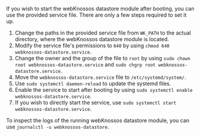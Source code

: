 If you wish to start the webKnossos datastore module after booting, you can use the provided service file.
There are only a few steps required to set it up.

1. Change the paths in the provided service file from `WK_PATH` to the actual directory, where the webKnossos datastore module is located.
2. Modify the service file's permissions to `640` by using `chmod 640 webknossos-datastore.service`. 
3. Change the owner and the group of the file to `root` by using `sudo chown root webknossos-datastore.service` and `sudo chgrp root webknossos-datastore.service`.
4. Move the `webknossos-datastore.service` file to `/etc/systemd/system/`.
5. Use `sudo systemctl daemon-reload` to update the systemd files.
6. Enable the service to start after booting by using `sudo systemctl enable webknossos-datastore.service`.
7. If you wish to directly start the service, use `sudo systemctl start webknossos-datastore.service`.

To inspect the logs of the running webKnossos datastore module, you can use `journalctl -u webknossos-datastore`.